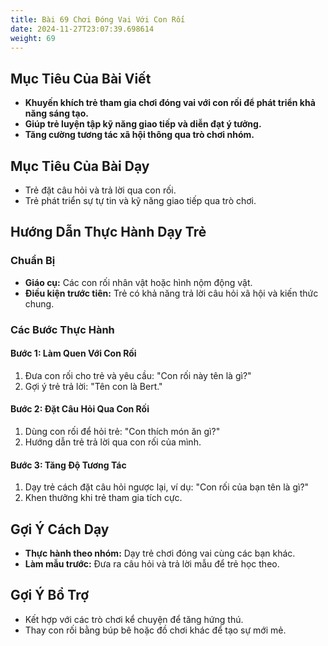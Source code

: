 ```yaml
---
title: Bài 69 Chơi Đóng Vai Với Con Rối 
date: 2024-11-27T23:07:39.698614
weight: 69
---
```


## Mục Tiêu Của Bài Viết
- **Khuyến khích trẻ tham gia chơi đóng vai với con rối để phát triển khả năng sáng tạo.**
- **Giúp trẻ luyện tập kỹ năng giao tiếp và diễn đạt ý tưởng.**
- **Tăng cường tương tác xã hội thông qua trò chơi nhóm.**

## Mục Tiêu Của Bài Dạy
- Trẻ đặt câu hỏi và trả lời qua con rối.
- Trẻ phát triển sự tự tin và kỹ năng giao tiếp qua trò chơi.

## Hướng Dẫn Thực Hành Dạy Trẻ

### Chuẩn Bị
- **Giáo cụ:** Các con rối nhân vật hoặc hình nộm động vật.
- **Điều kiện trước tiên:** Trẻ có khả năng trả lời câu hỏi xã hội và kiến thức chung.

### Các Bước Thực Hành
#### Bước 1: Làm Quen Với Con Rối
1. Đưa con rối cho trẻ và yêu cầu: "Con rối này tên là gì?"
2. Gợi ý trẻ trả lời: "Tên con là Bert."

#### Bước 2: Đặt Câu Hỏi Qua Con Rối
1. Dùng con rối để hỏi trẻ: "Con thích món ăn gì?"
2. Hướng dẫn trẻ trả lời qua con rối của mình.

#### Bước 3: Tăng Độ Tương Tác
1. Dạy trẻ cách đặt câu hỏi ngược lại, ví dụ: "Con rối của bạn tên là gì?"
2. Khen thưởng khi trẻ tham gia tích cực.

## Gợi Ý Cách Dạy
- **Thực hành theo nhóm:** Dạy trẻ chơi đóng vai cùng các bạn khác.
- **Làm mẫu trước:** Đưa ra câu hỏi và trả lời mẫu để trẻ học theo.

## Gợi Ý Bổ Trợ
- Kết hợp với các trò chơi kể chuyện để tăng hứng thú.
- Thay con rối bằng búp bê hoặc đồ chơi khác để tạo sự mới mẻ.

